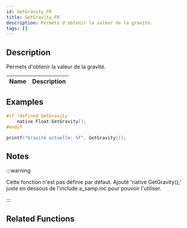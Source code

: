 ```yaml
---
id: GetGravity_FR
title: GetGravity_FR
description: Permets d'obtenir la valeur de la gravité.
tags: []
---
```


## Description

Permets d'obtenir la valeur de la gravité.

| Name | Description |
| ---- | ----------- |


## Examples

```c
#if !defined GetGravity
    native Float:GetGravity();
#endif

printf("Gravité actuelle: %f", GetGravity());
```

## Notes

:::warning

Cette fonction n'est pas définie par défaut. Ajouté 'native GetGravity();' juste en dessous de l'include a_samp.inc pour pouvoir l'utiliser.

:::

## Related Functions
